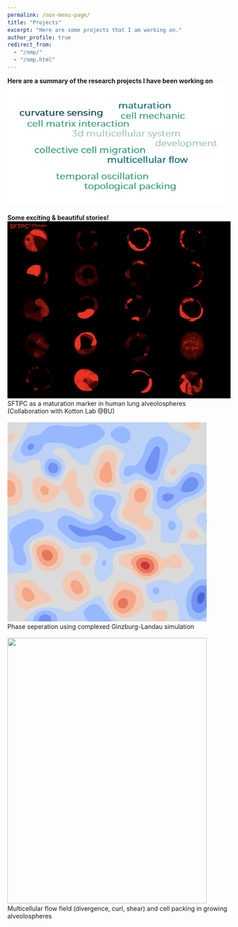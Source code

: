 ```yaml
---
permalink: /non-menu-page/
title: "Projects"
excerpt: "Here are some projects that I am working on."
author_profile: true
redirect_from: 
  - "/nmp/"
  - "/nmp.html"
---
```


**Here are a summary of the research projects I have been working on** <br/>
![Word Cloud](wordcloud.png) <br/>
<br/>
**Some exciting & beautiful stories!** <br/>
<img src="https://github.com/tang-wenhui/tang-wenhui.github.io/blob/master/_pages/SFTPC.png" width="550" height="400"/><br/>
SFTPC as a maturation marker in human lung alveolospheres <br/>
(Collaboration with Kotton Lab @BU) <br/>
<br/>
<img src="https://github.com/tang-wenhui/tang-wenhui.github.io/blob/master/_pages/CGL2D_simulation-alpha5-beta0.5_noise0.005.gif" width="450" height="450"/> <br/>
Phase seperation using complexed Ginzburg-Landau simulation<br/>
<br/>
<img src="https://github.com/tang-wenhui/tang-wenhui.github.io/blob/master/_pages/cover1_without_title.jpg" width="450" height="600"/> <br/>
Multicellular flow field (divergence, curl, shear) and cell packing in growing alveolospheres<br/>





